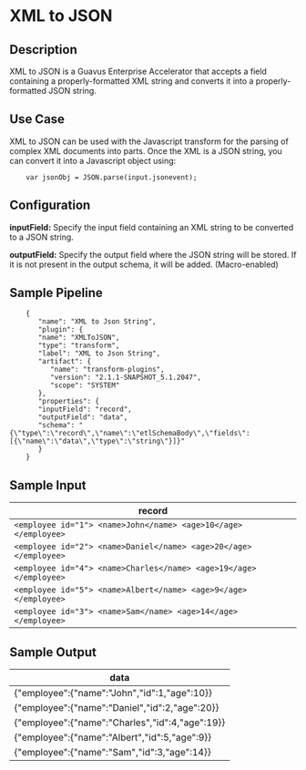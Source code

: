 # XML to JSON


Description
-----------
XML to JSON is a Guavus Enterprise Accelerator that accepts a field containing a properly-formatted XML string and converts it into a properly-formatted JSON string.

Use Case
--------
XML to JSON can be used with the Javascript transform for the parsing of complex XML documents into parts. Once the XML is a JSON string, you can convert it into a Javascript object using:

        var jsonObj = JSON.parse(input.jsonevent);


Configuration
-------------
**inputField:** Specify the input field containing an XML string to be converted to a JSON string.

**outputField:** Specify the output field where the JSON string will be stored. If it is not present in the output schema, it will be
added. (Macro-enabled)

## Sample Pipeline

```
    {
       "name": "XML to Json String",
       "plugin": {
       "name": "XMLToJSON",
       "type": "transform",
       "label": "XML to Json String",
       "artifact": {
          "name": "transform-plugins",
          "version": "2.1.1-SNAPSHOT_5.1.2047",
          "scope": "SYSTEM"
       },
       "properties": {
       "inputField": "record",
       "outputField": "data",
       "schema": "{\"type\":\"record\",\"name\":\"etlSchemaBody\",\"fields\":[{\"name\":\"data\",\"type\":\"string\"}]}"
       }
    }

```

## Sample Input

|record |
|-------|
|`<employee id="1"> <name>John</name> <age>10</age> </employee>`|
|`<employee id="2"> <name>Daniel</name> <age>20</age> </employee>`|
|`<employee id="4"> <name>Charles</name> <age>19</age> </employee>`|
|`<employee id="5"> <name>Albert</name> <age>9</age> </employee>`|
|`<employee id="3"> <name>Sam</name> <age>14</age> </employee>`|


## Sample Output

|data   |
|-------|
|{"employee":{"name":"John","id":1,"age":10}}|
|{"employee":{"name":"Daniel","id":2,"age":20}}|
|{"employee":{"name":"Charles","id":4,"age":19}}|
|{"employee":{"name":"Albert","id":5,"age":9}}|
|{"employee":{"name":"Sam","id":3,"age":14}}|
